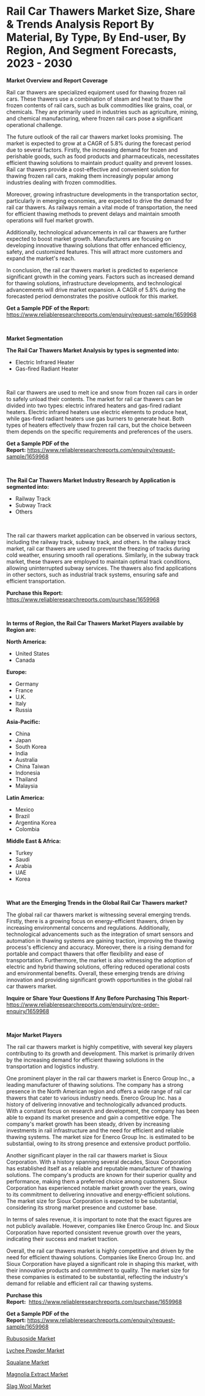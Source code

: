 <p><h1>Rail Car Thawers Market Size, Share & Trends Analysis Report By Material, By Type, By End-user, By Region, And Segment Forecasts, 2023 - 2030</h1></p><p><strong>Market Overview and Report Coverage</strong></p>
<p><p>Rail car thawers are specialized equipment used for thawing frozen rail cars. These thawers use a combination of steam and heat to thaw the frozen contents of rail cars, such as bulk commodities like grains, coal, or chemicals. They are primarily used in industries such as agriculture, mining, and chemical manufacturing, where frozen rail cars pose a significant operational challenge.</p><p>The future outlook of the rail car thawers market looks promising. The market is expected to grow at a CAGR of 5.8% during the forecast period due to several factors. Firstly, the increasing demand for frozen and perishable goods, such as food products and pharmaceuticals, necessitates efficient thawing solutions to maintain product quality and prevent losses. Rail car thawers provide a cost-effective and convenient solution for thawing frozen rail cars, making them increasingly popular among industries dealing with frozen commodities.</p><p>Moreover, growing infrastructure developments in the transportation sector, particularly in emerging economies, are expected to drive the demand for rail car thawers. As railways remain a vital mode of transportation, the need for efficient thawing methods to prevent delays and maintain smooth operations will fuel market growth.</p><p>Additionally, technological advancements in rail car thawers are further expected to boost market growth. Manufacturers are focusing on developing innovative thawing solutions that offer enhanced efficiency, safety, and customized features. This will attract more customers and expand the market's reach.</p><p>In conclusion, the rail car thawers market is predicted to experience significant growth in the coming years. Factors such as increased demand for thawing solutions, infrastructure developments, and technological advancements will drive market expansion. A CAGR of 5.8% during the forecasted period demonstrates the positive outlook for this market.</p></p>
<p><strong>Get a Sample PDF of the Report:</strong> <a href="https://www.reliableresearchreports.com/enquiry/request-sample/1659968">https://www.reliableresearchreports.com/enquiry/request-sample/1659968</a></p>
<p>&nbsp;</p>
<p><strong>Market Segmentation</strong></p>
<p><strong>The Rail Car Thawers Market Analysis by types is segmented into:</strong></p>
<p><ul><li>Electric Infrared Heater</li><li>Gas-fired Radiant Heater</li></ul></p>
<p>&nbsp;</p>
<p><p>Rail car thawers are used to melt ice and snow from frozen rail cars in order to safely unload their contents. The market for rail car thawers can be divided into two types: electric infrared heaters and gas-fired radiant heaters. Electric infrared heaters use electric elements to produce heat, while gas-fired radiant heaters use gas burners to generate heat. Both types of heaters effectively thaw frozen rail cars, but the choice between them depends on the specific requirements and preferences of the users.</p></p>
<p><strong>Get a Sample PDF of the Report:</strong>&nbsp;<a href="https://www.reliableresearchreports.com/enquiry/request-sample/1659968">https://www.reliableresearchreports.com/enquiry/request-sample/1659968</a></p>
<p>&nbsp;</p>
<p><strong>The Rail Car Thawers Market Industry Research by Application is segmented into:</strong></p>
<p><ul><li>Railway Track</li><li>Subway Track</li><li>Others</li></ul></p>
<p>&nbsp;</p>
<p><p>The rail car thawers market application can be observed in various sectors, including the railway track, subway track, and others. In the railway track market, rail car thawers are used to prevent the freezing of tracks during cold weather, ensuring smooth rail operations. Similarly, in the subway track market, these thawers are employed to maintain optimal track conditions, allowing uninterrupted subway services. The thawers also find applications in other sectors, such as industrial track systems, ensuring safe and efficient transportation.</p></p>
<p><strong>Purchase this Report:</strong>&nbsp; <a href="https://www.reliableresearchreports.com/purchase/1659968">https://www.reliableresearchreports.com/purchase/1659968</a></p>
<p>&nbsp;</p>
<p><strong>In terms of Region, the Rail Car Thawers Market Players available by Region are:</strong></p>
<p>
    <p> <strong> North America: </strong>
        <ul>
            <li>United States</li>
            <li>Canada</li>
        </ul>
        </p> 
    <p> <strong> Europe: </strong>
        <ul>
            <li>Germany</li>
            <li>France</li>
            <li>U.K.</li>
            <li>Italy</li>
            <li>Russia</li>
        </ul>
        </p> 
    <p> <strong> Asia-Pacific: </strong>
        <ul>
            <li>China</li>
            <li>Japan</li>
            <li>South Korea</li>
            <li>India</li>
            <li>Australia</li>
            <li>China Taiwan</li>
            <li>Indonesia</li>
            <li>Thailand</li>
            <li>Malaysia</li>
        </ul>
        </p> 
    <p> <strong> Latin America: </strong>
        <ul>
            <li>Mexico</li>
            <li>Brazil</li>
            <li>Argentina Korea</li>
            <li>Colombia</li>
        </ul>
        </p> 
    <p> <strong> Middle East & Africa: </strong>
        <ul>
            <li>Turkey</li>
            <li>Saudi</li>
            <li>Arabia</li>
            <li>UAE</li>
            <li>Korea</li>
        </ul>
    </p>
    </p>
<p>&nbsp;</p>
<p><strong>What are the Emerging Trends in the Global Rail Car Thawers market?</strong></p>
<p><p>The global rail car thawers market is witnessing several emerging trends. Firstly, there is a growing focus on energy-efficient thawers, driven by increasing environmental concerns and regulations. Additionally, technological advancements such as the integration of smart sensors and automation in thawing systems are gaining traction, improving the thawing process's efficiency and accuracy. Moreover, there is a rising demand for portable and compact thawers that offer flexibility and ease of transportation. Furthermore, the market is also witnessing the adoption of electric and hybrid thawing solutions, offering reduced operational costs and environmental benefits. Overall, these emerging trends are driving innovation and providing significant growth opportunities in the global rail car thawers market.</p></p>
<p><strong>Inquire or Share Your Questions If Any Before Purchasing This Report</strong>- <a href="https://www.reliableresearchreports.com/enquiry/pre-order-enquiry/1659968">https://www.reliableresearchreports.com/enquiry/pre-order-enquiry/1659968</a></p>
<p>&nbsp;</p>
<p><strong>Major Market Players</strong></p>
<p><p>The rail car thawers market is highly competitive, with several key players contributing to its growth and development. This market is primarily driven by the increasing demand for efficient thawing solutions in the transportation and logistics industry.</p><p>One prominent player in the rail car thawers market is Enerco Group Inc., a leading manufacturer of thawing solutions. The company has a strong presence in the North American region and offers a wide range of rail car thawers that cater to various industry needs. Enerco Group Inc. has a history of delivering innovative and technologically advanced products. With a constant focus on research and development, the company has been able to expand its market presence and gain a competitive edge. The company's market growth has been steady, driven by increasing investments in rail infrastructure and the need for efficient and reliable thawing systems. The market size for Enerco Group Inc. is estimated to be substantial, owing to its strong presence and extensive product portfolio.</p><p>Another significant player in the rail car thawers market is Sioux Corporation. With a history spanning several decades, Sioux Corporation has established itself as a reliable and reputable manufacturer of thawing solutions. The company's products are known for their superior quality and performance, making them a preferred choice among customers. Sioux Corporation has experienced notable market growth over the years, owing to its commitment to delivering innovative and energy-efficient solutions. The market size for Sioux Corporation is expected to be substantial, considering its strong market presence and customer base.</p><p>In terms of sales revenue, it is important to note that the exact figures are not publicly available. However, companies like Enerco Group Inc. and Sioux Corporation have reported consistent revenue growth over the years, indicating their success and market traction.</p><p>Overall, the rail car thawers market is highly competitive and driven by the need for efficient thawing solutions. Companies like Enerco Group Inc. and Sioux Corporation have played a significant role in shaping this market, with their innovative products and commitment to quality. The market size for these companies is estimated to be substantial, reflecting the industry's demand for reliable and efficient rail car thawing systems.</p></p>
<p><strong>Purchase this Report:</strong>&nbsp;&nbsp;<a href="https://www.reliableresearchreports.com/purchase/1659968">https://www.reliableresearchreports.com/purchase/1659968</a></p>
<p></p>
<p><strong>Get a Sample PDF of the Report:</strong>&nbsp;<a href="https://www.reliableresearchreports.com/enquiry/request-sample/1659968">https://www.reliableresearchreports.com/enquiry/request-sample/1659968</a></p>
<p><p><a href="https://medium.com/@avaalsop666/rubusoside-market-exploring-market-share-market-trends-and-future-growth-2a78d90cc1e0">Rubusoside Market</a></p><p><a href="https://medium.com/@deirdredavies67/lychee-powder-market-analysis-its-cagr-market-segmentation-and-global-industry-overview-a9b7461b615a">Lychee Powder Market</a></p><p><a href="https://medium.com/@gabriellemcgrath66/squalane-market-size-cagr-trends-2024-2030-df95ed3c93a7">Squalane Market</a></p><p><a href="https://medium.com/@deirdreclark76/magnolia-extract-market-furnishes-information-on-market-share-market-trends-and-market-growth-39dc3c4f2522">Magnolia Extract Market</a></p><p><a href="https://medium.com/@carolclarkson766/slag-wool-market-analysis-its-cagr-market-segmentation-and-global-industry-overview-8d319a7b8a72">Slag Wool Market</a></p></p>